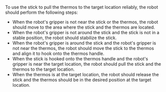 To use the stick to pull the thermos to the target location reliably, the robot should perform the following steps:
- When the robot's gripper is not near the stick or the thermos, the robot should move to the area where the stick and the thermos are located.
- When the robot's gripper is not around the stick and the stick is not in a stable position, the robot should stabilize the stick.
- When the robot's gripper is around the stick and the robot's gripper is not near the thermos, the robot should move the stick to the thermos and align it to hook onto the thermos handle.
- When the stick is hooked onto the thermos handle and the robot's gripper is near the target location, the robot should pull the stick and the thermos to the target location.
- When the thermos is at the target location, the robot should release the stick and the thermos should be in the desired position at the target location.